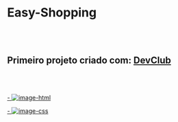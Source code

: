 <h1> Easy-Shopping </h1>
<br>
<br>
<h2> Primeiro projeto criado com: <a href="https://rodolfomori.com.br/devclub"> DevClub </h2> 
<br>
<br>
 <P> - <img src="https://img.shields.io/badge/HTML5-E34F26?style=for-the-badge&logo=html5&logoColor=white" alt="image-html" />
 <P> - <img src="https://img.shields.io/badge/CSS3-1572B6?style=for-the-badge&logo=css3&logoColor=white" alt="image-css" />
